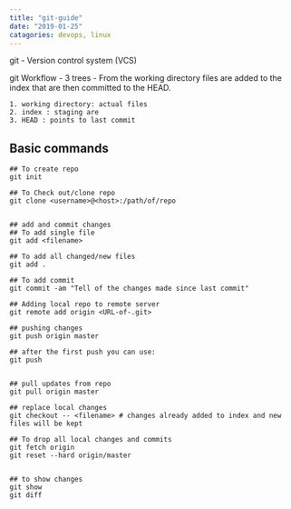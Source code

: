 ```yaml
---
title: "git-guide"
date: "2019-01-25"
catagories: devops, linux
---
```


git - Version control system (VCS)

git Workflow - 3 trees - From the working directory files are added to the index that are then committed to the HEAD.

```
1. working directory: actual files 
2. index : staging are
3. HEAD : points to last commit

```

## Basic commands

```
## To create repo 
git init  

## To Check out/clone repo
git clone <username>@<host>:/path/of/repo


## add and commit changes
## To add single file
git add <filename>  

## To add all changed/new files
git add .

## To add commit
git commit -am "Tell of the changes made since last commit"

## Adding local repo to remote server
git remote add origin <URL-of-.git>

## pushing changes
git push origin master

## after the first push you can use:
git push


## pull updates from repo
git pull origin master

## replace local changes
git checkout -- <filename> # changes already added to index and new files will be kept

## To drop all local changes and commits
git fetch origin
git reset --hard origin/master


## to show changes
git show
git diff

```
